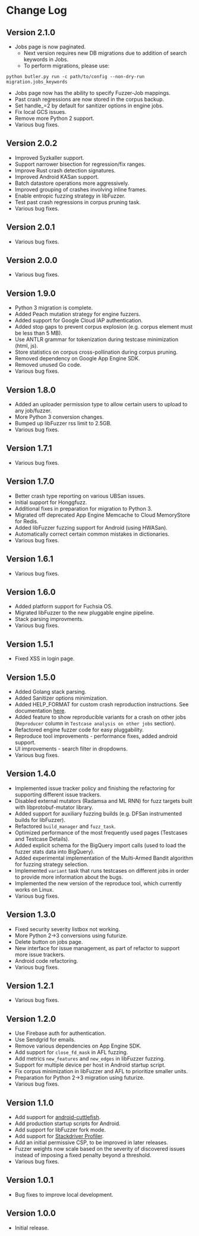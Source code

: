 # Change Log

## Version 2.1.0

- Jobs page is now paginated.
  - Next version requires new DB migrations due to addition of search keywords
    in Jobs.
  - To perform migrations, please use:

```
python butler.py run -c path/to/config --non-dry-run migration.jobs_keywords
```

- Jobs page now has the ability to specify Fuzzer-Job mappings.
- Past crash regressions are now stored in the corpus backup.
- Set handle\_<signal>=2 by default for sanitizer options in engine jobs.
- Fix local GCS issues.
- Remove more Python 2 support.
- Various bug fixes.

## Version 2.0.2

- Improved Syzkaller support.
- Support narrower bisection for regression/fix ranges.
- Improve Rust crash detection signatures.
- Improved Android KASan support.
- Batch datastore operations more aggressively.
- Improved grouping of crashes involving inline frames.
- Enable entropic fuzzing strategy in libFuzzer.
- Test past crash regressions in corpus pruning task.
- Various bug fixes.

## Version 2.0.1

- Various bug fixes.

## Version 2.0.0

- Various bug fixes.

## Version 1.9.0

- Python 3 migration is complete.
- Added Peach mutation strategy for engine fuzzers.
- Added support for Google Cloud IAP authentication.
- Added stop gaps to prevent corpus explosion (e.g. corpus element must be less
  than 5 MB).
- Use ANTLR grammar for tokenization during testcase minimization (html, js).
- Store statistics on corpus cross-pollination during corpus pruning.
- Removed dependency on Google App Engine SDK.
- Removed unused Go code.
- Various bug fixes.

## Version 1.8.0

- Added an uploader permission type to allow certain users to upload to any
  job/fuzzer.
- More Python 3 conversion changes.
- Bumped up libFuzzer rss limit to 2.5GB.
- Various bug fixes.

## Version 1.7.1

- Various bug fixes.

## Version 1.7.0

- Better crash type reporting on various UBSan issues.
- Initial support for Honggfuzz.
- Additional fixes in preparation for migration to Python 3.
- Migrated off deprecated App Engine Memcache to Cloud MemoryStore for Redis.
- Added libFuzzer fuzzing support for Android (using HWASan).
- Automatically correct certain common mistakes in dictionaries.
- Various bug fixes.

## Version 1.6.1

- Various bug fixes.

## Version 1.6.0

- Added platform support for Fuchsia OS.
- Migrated libFuzzer to the new pluggable engine pipeline.
- Stack parsing improvments.
- Various bug fixes.

## Version 1.5.1

- Fixed XSS in login page.

## Version 1.5.0

- Added Golang stack parsing.
- Added Sanitizer options minimization.
- Added HELP_FORMAT for custom crash reproduction instructions. See
  documentation [here](configs/test/project.yaml#L99).
- Added feature to show reproducible variants for a crash on other jobs
  (`Reproducer` column in `Testcase analysis on other jobs` section).
- Refactored engine fuzzer code for easy pluggability.
- Reproduce tool improvements - performance fixes, added android support.
- UI improvements - search filter in dropdowns.
- Various bug fixes.

## Version 1.4.0

- Implemented issue tracker policy and finishing the refactoring for supporting
  different issue trackers.
- Disabled external mutators (Radamsa and ML RNN) for fuzz targets built with
  libprotobuf-mutator library.
- Added support for auxiliary fuzzing builds (e.g. DFSan instrumented builds for
  libFuzzer).
- Refactored `build_manager` and `fuzz_task`.
- Optimized performance of the most frequently used pages (Testcases and
  Testcase Details).
- Added explicit schema for the BigQuery import calls (used to load the fuzzer
  stats data into BigQuery).
- Added experimental implementation of the Multi-Armed Bandit algorithm for
  fuzzing strategy selection.
- Implemented `variant` task that runs testcases on different jobs in order to
  provide more information about the bugs.
- Implemented the new version of the reproduce tool, which currently works on
  Linux.
- Various bug fixes.

## Version 1.3.0

- Fixed security severity listbox not working.
- More Python 2->3 conversions using futurize.
- Delete button on jobs page.
- New interface for issue management, as part of refactor to support more issue
  trackers.
- Android code refactoring.
- Various bug fixes.

## Version 1.2.1

- Various bug fixes.

## Version 1.2.0

- Use Firebase auth for authentication.
- Use Sendgrid for emails.
- Remove various dependencies on App Engine SDK.
- Add support for `close_fd_mask` in AFL fuzzing.
- Add metrics `new_features` and `new_edges` in libFuzzer fuzzing.
- Support for multiple device per host in Android startup script.
- Fix corpus minimization in libFuzzer and AFL to prioritize smaller units.
- Preparation for Python 2->3 migration using futurize.
- Various bug fixes.

## Version 1.1.0

- Add support for
  [android-cuttlefish](https://github.com/google/android-cuttlefish).
- Add production startup scripts for Android.
- Add support for libFuzzer fork mode.
- Add support for [Stackdriver Profiler](https://cloud.google.com/profiler/).
- Add an initial permissive CSP, to be improved in later releases.
- Fuzzer weights now scale based on the severity of discovered issues instead of
  imposing a fixed penalty beyond a threshold.
- Various bug fixes.

## Version 1.0.1

- Bug fixes to improve local development.

## Version 1.0.0

- Initial release.
